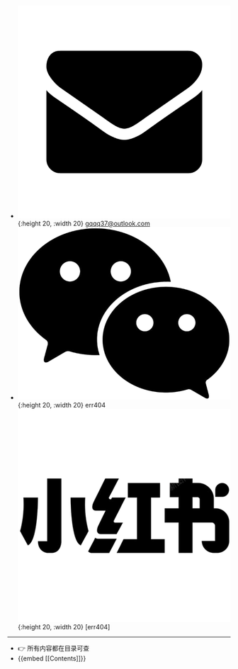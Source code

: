 - ![yx.png](../assets/yx_1697288535577_0.png){:height 20, :width 20} gqqq37@outlook.com
- ![gzh.jpg](../assets/gzh_1697289227819_0.jpg){:height 20, :width 20} err404        ![xhs.jpg](../assets/xhs_1697289495636_0.jpg){:height 20, :width 20} [err404]
- ---
- 👉 所有内容都在目录可查
- {{embed [[Contents]]}}